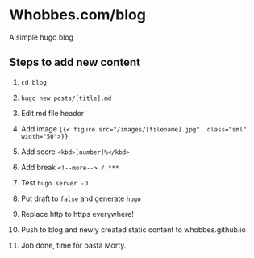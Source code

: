 # Whobbes.com/blog

A simple hugo blog

## Steps to add new content

1. `cd blog`

2. `hugo new posts/[title].md`

3. Edit md file header

4. Add image `{{< figure src="/images/[filename].jpg"  class="sml" width="50">}}`

5. Add score `<kbd>[number]%</kbd>`

6. Add break `<!--more--> / ***`

7. Test `hugo server -D`

8. Put draft to `false` and generate `hugo`

9. Replace http to https everywhere!

10. Push to blog and newly created static content to whobbes.github.io

11. Job done, time for pasta Morty.
